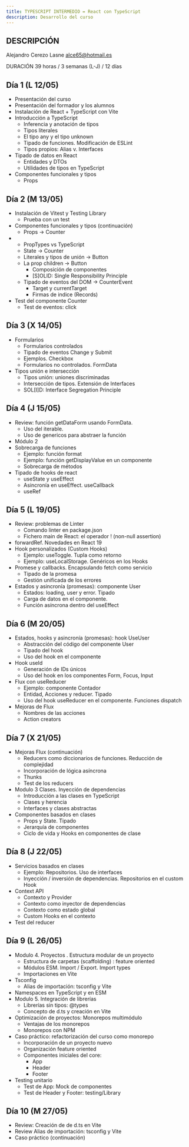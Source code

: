 ```yaml
---
title: TYPESCRIPT INTERMEDIO = React con TypeScript
description: Desarrollo del curso
---
```


## DESCRIPCIÓN

Alejandro Cerezo Lasne
<alce65@hotmail.es>

DURACIÓN 39 horas / 3 semanas (L-J) / 12 días

## Día 1 (L 12/05)

- Presentación del curso
- Presentación del formador y los alumnos
- Instalación de React + TypeScript con Vite
- Introducción a TypeScript
  - Inferencia y anotación de tipos
  - Tipos literales
  - El tipo any y el tipo unknown
  - Tipado de funciones. Modificación de ESLint
  - Tipos propios: Alias v. Interfaces
- Tipado de datos en React
  - Entidades y DTOs
  - Utilidades de tipos en TypeScript
- Componentes funcionales y tipos
  - Props

## Día 2 (M 13/05)

- Instalación de Vitest y Testing Library
  - Prueba con un test
- Componentes funcionales y tipos (continuación)
  - Props -> Counter
- - PropTypes vs TypeScript
  - State -> Counter
  - Literales y tipos de unión -> Button
  - La prop children -> Button
    - Composición de componentes
    - [S]OLID: Single Responsibility Principle
  - Tipado de eventos del DOM -> CounterEvent
    - Target y currentTarget
    - Firmas de indice (Records)
- Test del componente Counter
  - Test de eventos: click

## Día 3 (X 14/05)

- Formularios
  - Formularios controlados
  - Tipado de eventos Change y Submit
  - Ejemplos. Checkbox
  - Formularios no controlados. FormData
- Tipos unión e intersección
  - Tipos unión: uniones discriminadas
  - Intersección de tipos. Extensión de Interfaces
  - SOL[I]D: Interface Segregation Principle

## Día 4 (J 15/05)

- Review: función getDataForm usando FormData.
  - Uso del iterable.
  - Uso de genericos para abstraer la función
- Módulo 2
- Sobrecarga de funciones
  - Ejemplo: función format
  - Ejemplo: función getDisplayValue en un componente
  - Sobrecarga de métodos
- Tipado de hooks de react
  - useState y useEffect
  - Asincronía en useEffect. useCallback
  - useRef

## Día 5 (L 19/05)

- Review: problemas de Linter
  - Comando linter en package.json
  - Fichero main de React: el operador ! (non-null assertion)
- forwardRef. Novedades en React 19
- Hook personalizados (Custom Hooks)
  - Ejemplo: useToggle. Tupla como retorno
  - Ejemplo: useLocalStorage<T>. Genéricos en los Hooks
- Promese y callbacks. Encapsulando fetch como servicio
  - Tipado de la promesa
  - Gestión unificada de los errores
- Estados y asincronía (promesas): componente User
  - Estados: loading, user y error. Tipado
  - Carga de datos en el componente.
  - Función asíncrona dentro del useEffect

## Día 6 (M 20/05)

- Estados, hooks y asincronía (promesas): hook UseUser
  - Abstracción del código del componente User
  - Tipado del hook
  - Uso del hook en el componente
- Hook useId
  - Generación de IDs únicos
  - Uso del hook en los componentes Form, Focus, Input
- Flux con useReducer
  - Ejemplo: componente Contador
  - Entidad, Acciones y reducer. Tipado
  - Uso del hook useReducer en el componente. Funciones dispatch
- Mejoras de Flux
  - Nombres de las acciones
  - Action creators

## Día 7 (X 21/05)

- Mejoras Flux (continuación)
  - Reducers como diccionarios de funciones. Reducción de complejidad
  - Incorporación de lógica asíncrona
  - Thunks
  - Test de los reducers
- Modulo 3 Clases. Inyección de dependencias
  - Introducción a las clases en TypeScript
  - Clases y herencia
  - Interfaces y clases abstractas
- Componentes basados en clases
  - Props y State. Tipado
  - Jerarquía de componentes
  - Ciclo de vida y Hooks en componentes de clase

## Día 8 (J 22/05)

- Servicios basados en clases
  - Ejemplo: Repositorios. Uso de interfaces
  - Inyección / inversión de dependencias. Repositorios en el custom Hook
- Context API
  - Contexto y Provider
  - Contexto como inyector de dependencias
  - Contexto como estado global
  - Custom Hooks en el contexto
- Test del reducer

## Día 9 (L 26/05)

- Modulo 4. Proyectos
  . Estructura modular de un proyecto
  - Estructura de carpetas (scaffolding) : feature oriented
  - Módulos ESM. Import / Export. Import types
  - Importaciones en Vite
- Tsconfig
  - Alias de importación: tsconfig y Vite
- Namespaces en TypeScript y en ESM
- Modulo 5. Integración de librerías
  - Librerías sin tipos: @types
  - Concepto de d.ts y creación en Vite
- Optimización de proyectos: Monorepos multimódulo
  - Ventajas de los monorepos
  - Monorepos con NPM
- Caso práctico: refactorización del curso como monorepo
  - Incorporación de un proyecto nuevo
  - Organización feature oriented
  - Componentes iniciales del core:
    - App
    - Header
    - Footer
- Testing unitario
  - Test de App: Mock de componentes
  - Test de Header y Footer: testing/Library

## Día 10 (M 27/05)

- Review: Creación de de d.ts en Vite
- Review Alias de importación: tsconfig y Vite
- Caso práctico (continuación)
<!-- - React Router
  - Instalación y configuración
  - Definición de rutas y navegación
  - Tipado de rutas con TypeScript
  - Ejemplo: Navegación entre páginas -->
